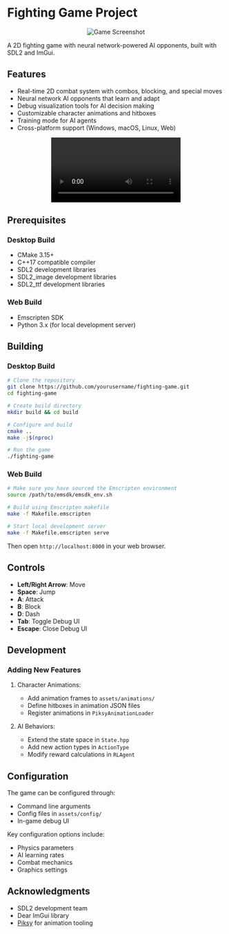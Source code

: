 # Fighting Game Project

<p align="center">
  <img src="https://github.com/user-attachments/assets/bd26ae13-45ae-463e-a161-8e0a934eba90" alt="Game Screenshot">
</p>

A 2D fighting game with neural network-powered AI opponents, built with SDL2 and ImGui.

## Features

- Real-time 2D combat system with combos, blocking, and special moves
- Neural network AI opponents that learn and adapt
- Debug visualization tools for AI decision making
- Customizable character animations and hitboxes
- Training mode for AI agents
- Cross-platform support (Windows, macOS, Linux, Web)

<p align="center">
  <video src="https://github.com/user-attachments/assets/d1e813ca-8c45-499a-a680-d0eafebd7052" alt="AI Debug Visualization">
</p>


## Prerequisites

### Desktop Build
- CMake 3.15+
- C++17 compatible compiler
- SDL2 development libraries
- SDL2_image development libraries
- SDL2_ttf development libraries

### Web Build
- Emscripten SDK
- Python 3.x (for local development server)

## Building

### Desktop Build

```bash
# Clone the repository
git clone https://github.com/yourusername/fighting-game.git
cd fighting-game

# Create build directory
mkdir build && cd build

# Configure and build
cmake ..
make -j$(nproc)

# Run the game
./fighting-game
```

### Web Build

```bash
# Make sure you have sourced the Emscripten environment
source /path/to/emsdk/emsdk_env.sh

# Build using Emscripten makefile
make -f Makefile.emscripten

# Start local development server
make -f Makefile.emscripten serve
```

Then open `http://localhost:8000` in your web browser.

## Controls

- **Left/Right Arrow**: Move
- **Space**: Jump
- **A**: Attack
- **B**: Block
- **D**: Dash
- **Tab**: Toggle Debug UI
- **Escape**: Close Debug UI

## Development

### Adding New Features

1. Character Animations:
   - Add animation frames to `assets/animations/`
   - Define hitboxes in animation JSON files
   - Register animations in `PiksyAnimationLoader`

2. AI Behaviors:
   - Extend the state space in `State.hpp`
   - Add new action types in `ActionType`
   - Modify reward calculations in `RLAgent`

## Configuration

The game can be configured through:
- Command line arguments
- Config files in `assets/config/`
- In-game debug UI

Key configuration options include:
- Physics parameters
- AI learning rates
- Combat mechanics
- Graphics settings


## Acknowledgments

- SDL2 development team
- Dear ImGui library
- [Piksy](https://github.com/yourusername/piksy) for animation tooling
